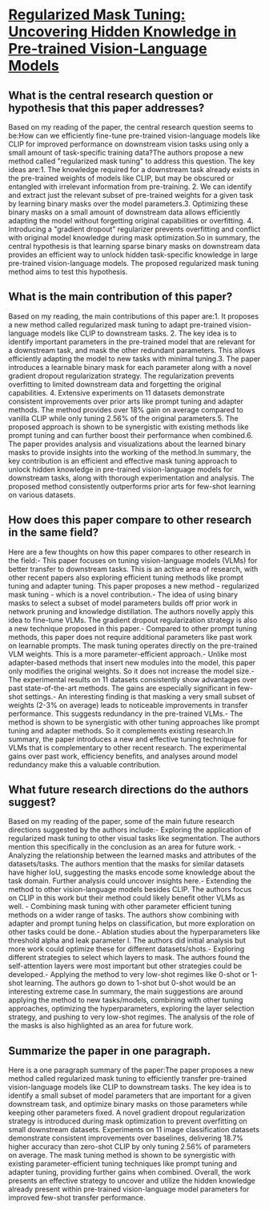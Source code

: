 # [Regularized Mask Tuning: Uncovering Hidden Knowledge in Pre-trained   Vision-Language Models](https://arxiv.org/abs/2307.15049)

## What is the central research question or hypothesis that this paper addresses?

Based on my reading of the paper, the central research question seems to be:How can we efficiently fine-tune pre-trained vision-language models like CLIP for improved performance on downstream vision tasks using only a small amount of task-specific training data?The authors propose a new method called "regularized mask tuning" to address this question. The key ideas are:1. The knowledge required for a downstream task already exists in the pre-trained weights of models like CLIP, but may be obscured or entangled with irrelevant information from pre-training. 2. We can identify and extract just the relevant subset of pre-trained weights for a given task by learning binary masks over the model parameters.3. Optimizing these binary masks on a small amount of downstream data allows efficiently adapting the model without forgetting original capabilities or overfitting. 4. Introducing a "gradient dropout" regularizer prevents overfitting and conflict with original model knowledge during mask optimization.So in summary, the central hypothesis is that learning sparse binary masks on downstream data provides an efficient way to unlock hidden task-specific knowledge in large pre-trained vision-language models. The proposed regularized mask tuning method aims to test this hypothesis.


## What is the main contribution of this paper?

Based on my reading, the main contributions of this paper are:1. It proposes a new method called regularized mask tuning to adapt pre-trained vision-language models like CLIP to downstream tasks. 2. The key idea is to identify important parameters in the pre-trained model that are relevant for a downstream task, and mask the other redundant parameters. This allows efficiently adapting the model to new tasks with minimal tuning.3. The paper introduces a learnable binary mask for each parameter along with a novel gradient dropout regularization strategy. The regularization prevents overfitting to limited downstream data and forgetting the original capabilities. 4. Extensive experiments on 11 datasets demonstrate consistent improvements over prior arts like prompt tuning and adapter methods. The method provides over 18% gain on average compared to vanilla CLIP while only tuning 2.56% of the original parameters.5. The proposed approach is shown to be synergistic with existing methods like prompt tuning and can further boost their performance when combined.6. The paper provides analysis and visualizations about the learned binary masks to provide insights into the working of the method.In summary, the key contribution is an efficient and effective mask tuning approach to unlock hidden knowledge in pre-trained vision-language models for downstream tasks, along with thorough experimentation and analysis. The proposed method consistently outperforms prior arts for few-shot learning on various datasets.


## How does this paper compare to other research in the same field?

Here are a few thoughts on how this paper compares to other research in the field:- This paper focuses on tuning vision-language models (VLMs) for better transfer to downstream tasks. This is an active area of research, with other recent papers also exploring efficient tuning methods like prompt tuning and adapter tuning. This paper proposes a new method - regularized mask tuning - which is a novel contribution.- The idea of using binary masks to select a subset of model parameters builds off prior work in network pruning and knowledge distillation. The authors novelly apply this idea to fine-tune VLMs. The gradient dropout regularization strategy is also a new technique proposed in this paper.- Compared to other prompt tuning methods, this paper does not require additional parameters like past work on learnable prompts. The mask tuning operates directly on the pre-trained VLM weights. This is a more parameter-efficient approach.- Unlike most adapter-based methods that insert new modules into the model, this paper only modifies the original weights. So it does not increase the model size.- The experimental results on 11 datasets consistently show advantages over past state-of-the-art methods. The gains are especially significant in few-shot settings.- An interesting finding is that masking a very small subset of weights (2-3% on average) leads to noticeable improvements in transfer performance. This suggests redundancy in the pre-trained VLMs.- The method is shown to be synergistic with other tuning approaches like prompt tuning and adapter methods. So it complements existing research.In summary, the paper introduces a new and effective tuning technique for VLMs that is complementary to other recent research. The experimental gains over past work, efficiency benefits, and analyses around model redundancy make this a valuable contribution.


## What future research directions do the authors suggest?

Based on my reading of the paper, some of the main future research directions suggested by the authors include:- Exploring the application of regularized mask tuning to other visual tasks like segmentation. The authors mention this specifically in the conclusion as an area for future work. - Analyzing the relationship between the learned masks and attributes of the datasets/tasks. The authors mention that the masks for similar datasets have higher IoU, suggesting the masks encode some knowledge about the task domain. Further analysis could uncover insights here.- Extending the method to other vision-language models besides CLIP. The authors focus on CLIP in this work but their method could likely benefit other VLMs as well. - Combining mask tuning with other parameter efficient tuning methods on a wider range of tasks. The authors show combining with adapter and prompt tuning helps on classification, but more exploration on other tasks could be done.- Ablation studies about the hyperparameters like threshold alpha and leak parameter l. The authors did initial analysis but more work could optimize these for different datasets/shots.- Exploring different strategies to select which layers to mask. The authors found the self-attention layers were most important but other strategies could be developed.- Applying the method to very low-shot regimes like 0-shot or 1-shot learning. The authors go down to 1-shot but 0-shot would be an interesting extreme case.In summary, the main suggestions are around applying the method to new tasks/models, combining with other tuning approaches, optimizing the hyperparameters, exploring the layer selection strategy, and pushing to very low-shot regimes. The analysis of the role of the masks is also highlighted as an area for future work.


## Summarize the paper in one paragraph.

Here is a one paragraph summary of the paper:The paper proposes a new method called regularized mask tuning to efficiently transfer pre-trained vision-language models like CLIP to downstream tasks. The key idea is to identify a small subset of model parameters that are important for a given downstream task, and optimize binary masks on those parameters while keeping other parameters fixed. A novel gradient dropout regularization strategy is introduced during mask optimization to prevent overfitting on small downstream datasets. Experiments on 11 image classification datasets demonstrate consistent improvements over baselines, delivering 18.7% higher accuracy than zero-shot CLIP by only tuning 2.56% of parameters on average. The mask tuning method is shown to be synergistic with existing parameter-efficient tuning techniques like prompt tuning and adapter tuning, providing further gains when combined. Overall, the work presents an effective strategy to uncover and utilize the hidden knowledge already present within pre-trained vision-language model parameters for improved few-shot transfer performance.
